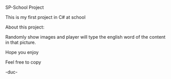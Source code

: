 SP-School Project 

This is my first project in C# at school 

About this project: 

Randomly show images and player will type the english word of the content in that picture.

Hope you enjoy

Feel free to copy

-duc-
